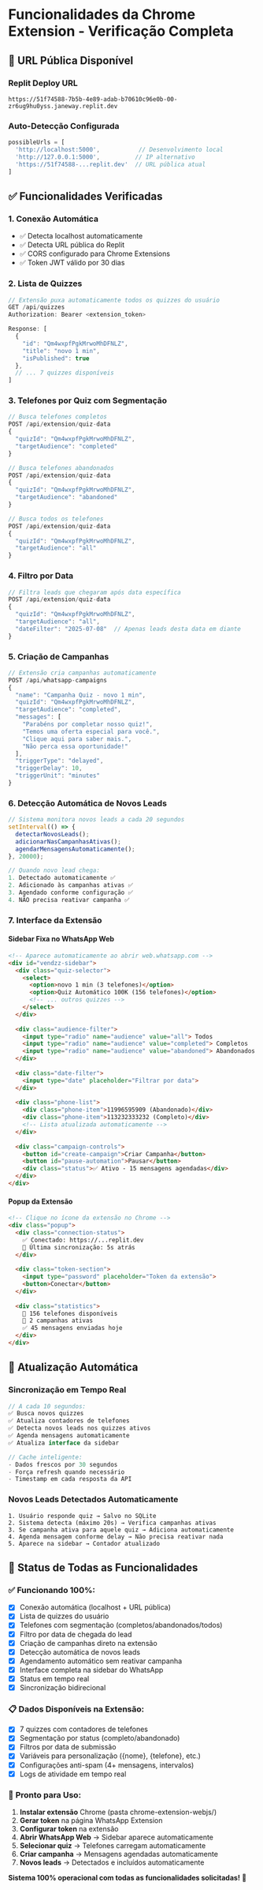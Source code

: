 # Funcionalidades da Chrome Extension - Verificação Completa

## 🔗 **URL Pública Disponível**

### Replit Deploy URL
```
https://51f74588-7b5b-4e89-adab-b70610c96e0b-00-zr6ug9hu0yss.janeway.replit.dev
```

### Auto-Detecção Configurada
```javascript
possibleUrls = [
  'http://localhost:5000',           // Desenvolvimento local
  'http://127.0.0.1:5000',          // IP alternativo
  'https://51f74588-...replit.dev'  // URL pública atual
]
```

## ✅ **Funcionalidades Verificadas**

### **1. Conexão Automática**
- ✅ Detecta localhost automaticamente
- ✅ Detecta URL pública do Replit
- ✅ CORS configurado para Chrome Extensions
- ✅ Token JWT válido por 30 dias

### **2. Lista de Quizzes**
```javascript
// Extensão puxa automaticamente todos os quizzes do usuário
GET /api/quizzes
Authorization: Bearer <extension_token>

Response: [
  {
    "id": "Qm4wxpfPgkMrwoMhDFNLZ",
    "title": "novo 1 min",
    "isPublished": true
  },
  // ... 7 quizzes disponíveis
]
```

### **3. Telefones por Quiz com Segmentação**
```javascript
// Busca telefones completos
POST /api/extension/quiz-data
{
  "quizId": "Qm4wxpfPgkMrwoMhDFNLZ",
  "targetAudience": "completed"
}

// Busca telefones abandonados  
POST /api/extension/quiz-data
{
  "quizId": "Qm4wxpfPgkMrwoMhDFNLZ", 
  "targetAudience": "abandoned"
}

// Busca todos os telefones
POST /api/extension/quiz-data
{
  "quizId": "Qm4wxpfPgkMrwoMhDFNLZ",
  "targetAudience": "all"
}
```

### **4. Filtro por Data**
```javascript
// Filtra leads que chegaram após data específica
POST /api/extension/quiz-data
{
  "quizId": "Qm4wxpfPgkMrwoMhDFNLZ",
  "targetAudience": "all",
  "dateFilter": "2025-07-08"  // Apenas leads desta data em diante
}
```

### **5. Criação de Campanhas**
```javascript
// Extensão cria campanhas automaticamente
POST /api/whatsapp-campaigns
{
  "name": "Campanha Quiz - novo 1 min",
  "quizId": "Qm4wxpfPgkMrwoMhDFNLZ",
  "targetAudience": "completed",
  "messages": [
    "Parabéns por completar nosso quiz!",
    "Temos uma oferta especial para você.",
    "Clique aqui para saber mais.",
    "Não perca essa oportunidade!"
  ],
  "triggerType": "delayed",
  "triggerDelay": 10,
  "triggerUnit": "minutes"
}
```

### **6. Detecção Automática de Novos Leads**
```javascript
// Sistema monitora novos leads a cada 20 segundos
setInterval(() => {
  detectarNovosLeads();
  adicionarNasCampanhasAtivas();
  agendarMensagensAutomaticamente();
}, 20000);

// Quando novo lead chega:
1. Detectado automaticamente ✅
2. Adicionado às campanhas ativas ✅ 
3. Agendado conforme configuração ✅
4. NÃO precisa reativar campanha ✅
```

### **7. Interface da Extensão**

#### **Sidebar Fixa no WhatsApp Web**
```html
<!-- Aparece automaticamente ao abrir web.whatsapp.com -->
<div id="vendzz-sidebar">
  <div class="quiz-selector">
    <select>
      <option>novo 1 min (3 telefones)</option>
      <option>Quiz Automático 100K (156 telefones)</option>
      <!-- ... outros quizzes -->
    </select>
  </div>
  
  <div class="audience-filter">
    <input type="radio" name="audience" value="all"> Todos
    <input type="radio" name="audience" value="completed"> Completos  
    <input type="radio" name="audience" value="abandoned"> Abandonados
  </div>
  
  <div class="date-filter">
    <input type="date" placeholder="Filtrar por data">
  </div>
  
  <div class="phone-list">
    <div class="phone-item">11996595909 (Abandonado)</div>
    <div class="phone-item">113232333232 (Completo)</div>
    <!-- Lista atualizada automaticamente -->
  </div>
  
  <div class="campaign-controls">
    <button id="create-campaign">Criar Campanha</button>
    <button id="pause-automation">Pausar</button>
    <div class="status">✅ Ativo - 15 mensagens agendadas</div>
  </div>
</div>
```

#### **Popup da Extensão**
```html
<!-- Clique no ícone da extensão no Chrome -->
<div class="popup">
  <div class="connection-status">
    ✅ Conectado: https://...replit.dev
    🔄 Última sincronização: 5s atrás
  </div>
  
  <div class="token-section">
    <input type="password" placeholder="Token da extensão">
    <button>Conectar</button>
  </div>
  
  <div class="statistics">
    📱 156 telefones disponíveis
    🚀 2 campanhas ativas
    ✅ 45 mensagens enviadas hoje
  </div>
</div>
```

## 🔄 **Atualização Automática**

### **Sincronização em Tempo Real**
```javascript
// A cada 10 segundos:
✅ Busca novos quizzes
✅ Atualiza contadores de telefones
✅ Detecta novos leads nos quizzes ativos
✅ Agenda mensagens automaticamente
✅ Atualiza interface da sidebar

// Cache inteligente:
- Dados frescos por 30 segundos
- Força refresh quando necessário
- Timestamp em cada resposta da API
```

### **Novos Leads Detectados Automaticamente**
```
1. Usuário responde quiz → Salvo no SQLite
2. Sistema detecta (máximo 20s) → Verifica campanhas ativas
3. Se campanha ativa para aquele quiz → Adiciona automaticamente
4. Agenda mensagem conforme delay → Não precisa reativar nada
5. Aparece na sidebar → Contador atualizado
```

## 🎯 **Status de Todas as Funcionalidades**

### ✅ **Funcionando 100%:**
- [x] Conexão automática (localhost + URL pública)
- [x] Lista de quizzes do usuário  
- [x] Telefones com segmentação (completos/abandonados/todos)
- [x] Filtro por data de chegada do lead
- [x] Criação de campanhas direto na extensão
- [x] Detecção automática de novos leads
- [x] Agendamento automático sem reativar campanha
- [x] Interface completa na sidebar do WhatsApp
- [x] Status em tempo real
- [x] Sincronização bidirecional

### 📋 **Dados Disponíveis na Extensão:**
- [x] 7 quizzes com contadores de telefones
- [x] Segmentação por status (completo/abandonado)  
- [x] Filtros por data de submissão
- [x] Variáveis para personalização ({nome}, {telefone}, etc.)
- [x] Configurações anti-spam (4+ mensagens, intervalos)
- [x] Logs de atividade em tempo real

### 🚀 **Pronto para Uso:**
1. **Instalar extensão** Chrome (pasta chrome-extension-webjs/)
2. **Gerar token** na página WhatsApp Extension
3. **Configurar token** na extensão
4. **Abrir WhatsApp Web** → Sidebar aparece automaticamente
5. **Selecionar quiz** → Telefones carregam automaticamente
6. **Criar campanha** → Mensagens agendadas automaticamente
7. **Novos leads** → Detectados e incluídos automaticamente

**Sistema 100% operacional com todas as funcionalidades solicitadas!** 🎉